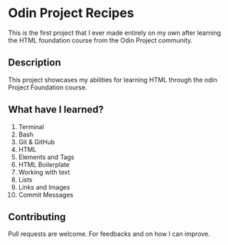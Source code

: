# Odin Project Recipes
This is the first project that I ever made entirely on my own after learning the HTML foundation course from the Odin Project community.

## Description

This project showcases my abilities for learning HTML through the odin Project Foundation course.

## What have I learned?
1. Terminal
2. Bash
3. Git & GitHub
4. HTML
5. Elements and Tags
6. HTML Boilerplate
7. Working with text
8. Lists
9. Links and Images
10. Commit Messages

## Contributing

Pull requests are welcome. For feedbacks and on how I can improve.